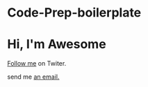 # Code-Prep-boilerplate

<DOCTYPE html>
  
  <head></head>
  
  <h1>Hi, I'm Awesome</h1>
  <p>
    <a href="https://twitter.com"> Follow me</a> on Twiter. 
  </p>
  <p>
  send me <a href="#"> an email.</a> 
  </p>
  </html>
